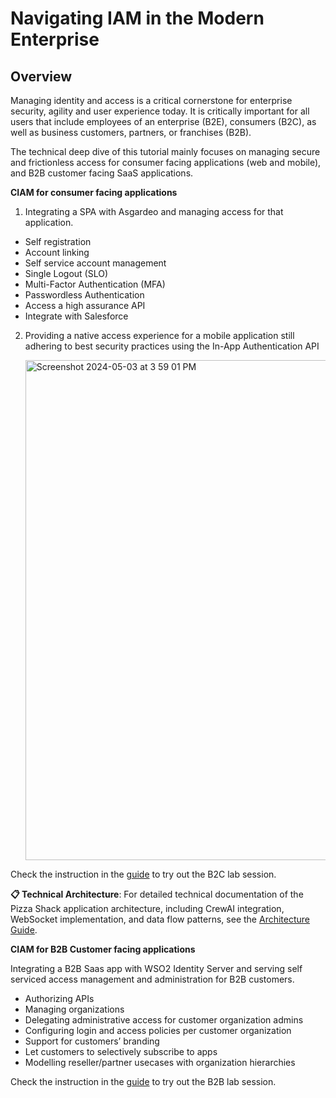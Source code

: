 # Navigating IAM in the Modern Enterprise

## Overview

Managing identity and access is a critical cornerstone for enterprise security, agility and user experience today. It is critically important for  all users that include employees of an enterprise (B2E), consumers (B2C), as well as business customers, partners, or franchises (B2B).

The technical deep dive of this tutorial mainly focuses on managing secure and frictionless access for consumer facing applications (web and mobile), and B2B customer facing SaaS applications.

**CIAM for consumer facing applications**
1. Integrating a SPA with Asgardeo and managing access for that application.
 - Self registration
 - Account linking
 - Self service account management
 - Single Logout (SLO)
 - Multi-Factor Authentication (MFA)
 - Passwordless Authentication
 - Access a high assurance API
 - Integrate with Salesforce

2. Providing a native access experience for a mobile application still adhering to best security practices using the In-App Authentication API
   
   <img width="800" alt="Screenshot 2024-05-03 at 3 59 01 PM" src="https://github.com/wso2con2024/iam-tutorial/assets/4951983/f65cab54-f319-4356-a66f-2d21ab0ae08d">

Check the instruction in the [guide](/b2c/README.md) to try out the B2C lab session.

**📋 Technical Architecture**: For detailed technical documentation of the Pizza Shack application architecture, including CrewAI integration, WebSocket implementation, and data flow patterns, see the [Architecture Guide](/b2c/PIZZA_SHACK_ARCHITECTURE_GUIDE.md).

**CIAM for B2B Customer facing applications**

Integrating a B2B Saas app with WSO2 Identity Server and serving self serviced access management and administration for B2B customers.
- Authorizing APIs
- Managing organizations
- Delegating administrative access for customer organization admins
- Configuring login and access policies per customer organization
- Support for customers’ branding
- Let customers to selectively subscribe to apps
- Modelling reseller/partner usecases with organization hierarchies

Check the instruction in the [guide](/b2b/README.md) to try out the B2B lab session.